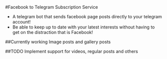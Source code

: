 #Facebook to Telegram Subscription Service
  * A telegram bot that sends facebook page posts directly to your telegram account!
  * Be able to keep up to date with your latest interests without having to get on the distraction that is Facebook!

##Currently working
Image posts and gallery posts

##TODO
Implement support for videos, regular posts and others
